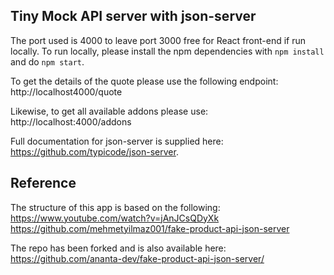 ## Tiny Mock API server with json-server

The port used is 4000 to leave port 3000 free for React front-end if run locally.
To run locally, please install the npm dependencies with `npm install` and do `npm start`.

To get the details of the quote please use the following endpoint:<br />
http://localhost4000/quote

Likewise, to get all available addons please use:<br />
http://localhost:4000/addons

Full documentation for json-server is supplied here:<br />
https://github.com/typicode/json-server.

## Reference

The structure of this app is based on the following:<br />
https://www.youtube.com/watch?v=jAnJCsQDyXk<br />
https://github.com/mehmetyilmaz001/fake-product-api-json-server<br />

The repo has been forked and is also available here:<br />
https://github.com/ananta-dev/fake-product-api-json-server/
